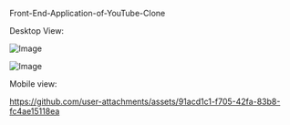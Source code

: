 Front-End-Application-of-YouTube-Clone


Desktop View:



![Image](https://github.com/user-attachments/assets/639e0348-e7d3-498e-9607-0bee8c56ee8c)







![Image](https://github.com/user-attachments/assets/9e78b466-c539-468a-9211-cbbe81cc78e0)








Mobile view:





https://github.com/user-attachments/assets/91acd1c1-f705-42fa-83b8-fc4ae15118ea



